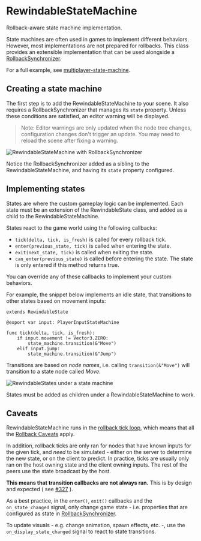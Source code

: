 # RewindableStateMachine

Rollback-aware state machine implementation.

State machines are often used in games to implement different behaviors.
However, most implementations are not prepared for rollbacks. This class
provides an extensible implementation that can be used alongside a
[RollbackSynchronizer].

For a full example, see [multiplayer-state-machine].

## Creating a state machine

The first step is to add the RewindableStateMachine to your scene. It also
requires a RollbackSynchronizer that manages its `state` property. Unless these
conditions are satisfied, an editor warning will be displayed.

> Note: Editor warnings are only updated when the node tree changes,
> configuration changes don't trigger an update. You may need to reload the
> scene after fixing a warning.

![RewindableStateMachine with
RollbackSynchronizer](../assets/rewindable-state-machine-rollback.png)

Notice the RollbackSynchronizer added as a sibling to the
RewindableStateMachine, and having its `state` property configured.

## Implementing states

States are where the custom gameplay logic can be implemented. Each state must
be an extension of the RewindableState class, and added as a child to the
RewindableStateMachine.

States react to the game world using the following callbacks:

* `tick(delta, tick, is_fresh)` is called for every rollback tick.
* `enter(previous_state, tick)` is called when entering the state.
* `exit(next_state, tick)` is called when exiting the state.
* `can_enter(previous_state)` is called before entering the state. The state is
  only entered if this method returns true.

You can override any of these callbacks to implement your custom behaviors.

For example, the snippet below implements an idle state, that transitions to
other states based on movement inputs:

```gdscript
extends RewindableState

@export var input: PlayerInputStateMachine

func tick(delta, tick, is_fresh):
	if input.movement != Vector3.ZERO:
		state_machine.transition(&"Move")
	elif input.jump:
		state_machine.transition(&"Jump")

```

Transitions are based on *node names*, i.e. calling `transition(&"Move")` will
transition to a state node called *Move*. 

![RewindableStates under a state
machine](../assets/rewindable-state-children.png)

States must be added as children under a RewindableStateMachine to work.

## Caveats

RewindableStateMachine runs in the [rollback tick loop], which means that all
the [Rollback Caveats] apply.

In addition, rollback ticks are only ran for nodes that have known inputs for
the given tick, and *need* to be simulated - either on the server to determine
the new state, or on the client to predict. In practice, ticks are usually only
ran on the host owning state and the client owning inputs. The rest of the
peers use the state broadcast by the host.

**This means that transition callbacks are not always ran.** This is by design
and expected ( see [#327] ).

As a best practice, in the `enter()`, `exit()` callbacks and the
`on_state_changed` signal, only change game state - i.e. properties that are
configured as state in [RollbackSynchronizer].

To update visuals - e.g. change animation, spawn effects, etc. -, use the
`on_display_state_changed` signal to react to state transitions.

[multiplayer-state-machine]: https://github.com/foxssake/netfox/tree/main/examples/multiplayer-state-machine
[RollbackSynchronizer]: ../../netfox/nodes/rollback-synchronizer.md
[rollback tick loop]: ../../netfox/guides/network-rollback.md#network-rollback-loop
[Rollback Caveats]: ../../netfox/tutorials/rollback-caveats.md
[#327]: https://github.com/foxssake/netfox/issues/327#issuecomment-2491251374
